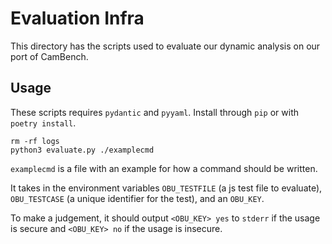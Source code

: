 # Evaluation Infra

This directory has the scripts used to evaluate our dynamic analysis on our port of CamBench.

## Usage

These scripts requires `pydantic` and `pyyaml`. Install through `pip` or with `poetry install`.

```
rm -rf logs
python3 evaluate.py ./examplecmd
```

`examplecmd` is a file with an example for how a command should be written.

It takes in the environment variables `OBU_TESTFILE` (a js test file to evaluate), `OBU_TESTCASE` (a unique identifier for the test), and an `OBU_KEY`.

To make a judgement, it should output `<OBU_KEY> yes` to `stderr` if the usage is secure and `<OBU_KEY> no` if the usage is insecure.
